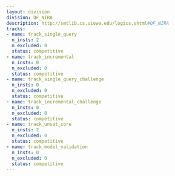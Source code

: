```yaml
---
layout: division
division: QF_NIRA
description: http://smtlib.cs.uiowa.edu/logics.shtml#QF_NIRA
tracks:
- name: track_single_query
  n_insts: 2
  n_excluded: 0
  status: competitive
- name: track_incremental
  n_insts: 0
  n_excluded: 0
  status: competitive
- name: track_single_query_challenge
  n_insts: 0
  n_excluded: 0
  status: competitive
- name: track_incremental_challenge
  n_insts: 0
  n_excluded: 0
  status: competitive
- name: track_unsat_core
  n_insts: 2
  n_excluded: 0
  status: competitive
- name: track_model_validation
  n_insts: 0
  n_excluded: 0
  status: competitive
---
```


